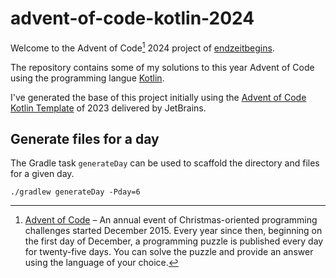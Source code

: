 # advent-of-code-kotlin-2024

Welcome to the Advent of Code[^aoc] 2024 project of [endzeitbegins][github].

The repository contains some of my solutions to this year Advent of Code using the programming langue [Kotlin][kotlin].

I've generated the base of this project initially using the [Advent of Code Kotlin Template][template] of 2023 delivered by JetBrains.

## Generate files for a day

The Gradle task `generateDay` can be used to scaffold the directory and files for a given day.

```shell
./gradlew generateDay -Pday=6
```

[^aoc]:
    [Advent of Code][aoc] – An annual event of Christmas-oriented programming challenges started December 2015.
    Every year since then, beginning on the first day of December, a programming puzzle is published every day for twenty-five days.
    You can solve the puzzle and provide an answer using the language of your choice.

[aoc]: https://adventofcode.com
[github]: https://github.com/endzeitbegins
[kotlin]: https://kotlinlang.org
[template]: https://github.com/kotlin-hands-on/advent-of-code-kotlin-template
